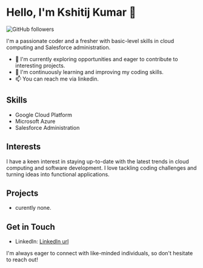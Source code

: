 # Hello, I'm Kshitij Kumar 👋

![GitHub followers](https://img.shields.io/github/followers/GH0ST33333?style=social)

I'm a passionate coder and a fresher with basic-level skills in cloud computing and Salesforce administration.

- 💼 I'm currently exploring opportunities and eager to contribute to interesting projects.
- 🌱 I'm continuously learning and improving my coding skills.
- 📫 You can reach me via linkedin.


## Skills
- Google Cloud Platform
- Microsoft Azure
- Salesforce Administration

## Interests
I have a keen interest in staying up-to-date with the latest trends in cloud computing and software development. I love tackling coding challenges and turning ideas into functional applications.

## Projects
- curently none.

## Get in Touch
- LinkedIn: [LinkedIn url](https://www.linkedin.com/in/kshitij-kumar-9871b621a/)

I'm always eager to connect with like-minded individuals, so don't hesitate to reach out!


<!---
GH0ST33333/GH0ST33333 is a ✨ special ✨ repository because its `README.md` (this file) appears on your GitHub profile.
You can click the Preview link to take a look at your changes.
--->
